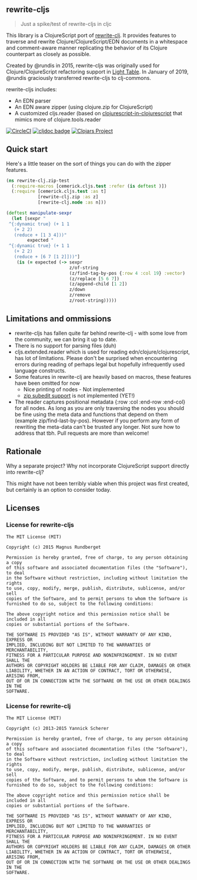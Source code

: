 ## rewrite-cljs

>
> Just a spike/test of rewrite-cljs in cljc
>

This library is a ClojureScript port of [rewrite-clj](https://github.com/xsc/rewrite-clj).
It provides features to traverse and rewrite Clojure/ClojureScript/EDN documents in a whitespace and comment-aware manner replicating
the behavior of its Clojure counterpart as closely as possible.

Created by @rundis in 2015, rewrite-cljs was originally used for Clojure/ClojureScript refactoring support in [Light Table](https://github.com/LightTable/LightTable). In January of 2019, @rundis graciously transferred rewrite-cljs to clj-commons.

rewrite-cljs includes:
- An EDN parser
- An EDN aware zipper (using clojure.zip for ClojureScript)
- A customized cljs.reader (based on [clojurescript-in-clojurescript](https://github.com/kanaka/clojurescript/blob/cljs_in_cljs/src/cljs/cljs/reader.cljs) that mimics more of clojure.tools.reader

[![CircleCI](https://circleci.com/gh/clj-commons/rewrite-cljs.svg?style=svg)](https://circleci.com/gh/clj-commons/rewrite-cljs)
[![cljdoc badge](https://cljdoc.org/badge/rewrite-cljs)](https://cljdoc.org/d/rewrite-cljs)
[![Clojars Project](https://img.shields.io/clojars/v/rewrite-cljs.svg)](https://clojars.org/rewrite-cljs)

## Quick start
Here's a little teaser on the sort of things you can do with the zipper features.

```clojure
(ns rewrite-clj.zip-test
  (:require-macros [cemerick.cljs.test :refer (is deftest )])
  (:require [cemerick.cljs.test :as t]
            [rewrite-clj.zip :as z]
            [rewrite-clj.node :as n]))

(deftest manipulate-sexpr
  (let [sexpr "
 ^{:dynamic true} (+ 1 1
   (+ 2 2)
   (reduce + [1 3 4]))"
        expected "
 ^{:dynamic true} (+ 1 1
   (+ 2 2)
   (reduce + [6 7 [1 2]]))"]
    (is (= expected (-> sexpr
                        z/of-string
                        (z/find-tag-by-pos {:row 4 :col 19} :vector)
                        (z/replace [5 6 7])
                        (z/append-child [1 2])
                        z/down
                        z/remove
                        z/root-string)))))
```

## Limitations and ommissions

- rewrite-cljs has fallen quite far behind rewrite-clj - with some love from the community, we can bring it up to date.
- There is no support for parsing files (duh)
- cljs.extended.reader which is used for reading edn/clojure/clojurescript, has lot of limitations. Please don't be surprised
when encountering errors during reading of perhaps legal but hopefully infrequently used language constructs.
- Some features in rewrite-clj are heavily based on macros, these features have been omitted for now
  - Nice printing of nodes - Not implemented
  - [zip subedit support](https://github.com/xsc/rewrite-clj/blob/master/src/rewrite_clj/zip/subedit.clj) is not implemented (YET!)
- The reader captures positional metadata {:row :col :end-row :end-col} for all nodes. As long as you are only traversing the nodes you should be fine using the meta data and functions that depend on them (example zip/find-last-by-pos). However if you perform any form of rewriting the meta-data can't be trusted any longer. Not sure how to address that tbh. Pull requests are more than welcome!

## Rationale
Why a separate project? Why not incorporate ClojureScript support directly into rewrite-clj?

This might have not been terribly viable when this project was first created, but certainly is an option to consider today.

## Licenses

### License for rewrite-cljs
```
The MIT License (MIT)

Copyright (c) 2015 Magnus Rundberget

Permission is hereby granted, free of charge, to any person obtaining a copy
of this software and associated documentation files (the "Software"), to deal
in the Software without restriction, including without limitation the rights
to use, copy, modify, merge, publish, distribute, sublicense, and/or sell
copies of the Software, and to permit persons to whom the Software is
furnished to do so, subject to the following conditions:

The above copyright notice and this permission notice shall be included in all
copies or substantial portions of the Software.

THE SOFTWARE IS PROVIDED "AS IS", WITHOUT WARRANTY OF ANY KIND, EXPRESS OR
IMPLIED, INCLUDING BUT NOT LIMITED TO THE WARRANTIES OF MERCHANTABILITY,
FITNESS FOR A PARTICULAR PURPOSE AND NONINFRINGEMENT. IN NO EVENT SHALL THE
AUTHORS OR COPYRIGHT HOLDERS BE LIABLE FOR ANY CLAIM, DAMAGES OR OTHER
LIABILITY, WHETHER IN AN ACTION OF CONTRACT, TORT OR OTHERWISE, ARISING FROM,
OUT OF OR IN CONNECTION WITH THE SOFTWARE OR THE USE OR OTHER DEALINGS IN THE
SOFTWARE.
```

### License for rewrite-clj
```
The MIT License (MIT)

Copyright (c) 2013-2015 Yannick Scherer

Permission is hereby granted, free of charge, to any person obtaining a copy
of this software and associated documentation files (the "Software"), to deal
in the Software without restriction, including without limitation the rights
to use, copy, modify, merge, publish, distribute, sublicense, and/or sell
copies of the Software, and to permit persons to whom the Software is
furnished to do so, subject to the following conditions:

The above copyright notice and this permission notice shall be included in all
copies or substantial portions of the Software.

THE SOFTWARE IS PROVIDED "AS IS", WITHOUT WARRANTY OF ANY KIND, EXPRESS OR
IMPLIED, INCLUDING BUT NOT LIMITED TO THE WARRANTIES OF MERCHANTABILITY,
FITNESS FOR A PARTICULAR PURPOSE AND NONINFRINGEMENT. IN NO EVENT SHALL THE
AUTHORS OR COPYRIGHT HOLDERS BE LIABLE FOR ANY CLAIM, DAMAGES OR OTHER
LIABILITY, WHETHER IN AN ACTION OF CONTRACT, TORT OR OTHERWISE, ARISING FROM,
OUT OF OR IN CONNECTION WITH THE SOFTWARE OR THE USE OR OTHER DEALINGS IN THE
SOFTWARE.
```
